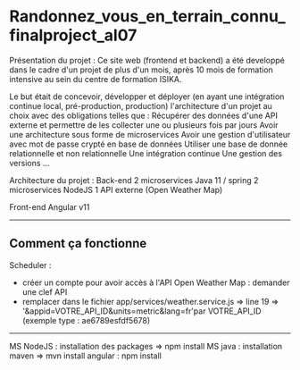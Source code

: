 # Randonnez_vous_en_terrain_connu_finalproject_al07

Présentation du projet : 
Ce site web (frontend et backend) a été developpé dans le cadre d'un projet de plus d'un mois, après 10 mois de formation intensive au sein du centre de formation ISIKA.

Le but était de concevoir, développer et déployer (en ayant une intégration continue local, pré-production, production) l'architecture d'un projet au choix avec des obligations telles que :
Récupérer des données d'une API externe et permettre de les collecter une ou plusieurs fois par jours
Avoir une architecture sous forme de microservices
Avoir une gestion d'utilisateur avec mot de passe crypté en base de données
Utiliser une base de donnée relationnelle et non relationnelle
Une intégration continue
Une gestion des versions
...

Architecture du projet :
Back-end
2 microservices Java 11 / spring
2 microservices NodeJS
1 API externe (Open Weather Map)

Front-end
Angular v11

-----------------------
Comment ça fonctionne
-----
Scheduler :
- créer un compte pour avoir accès à l'API Open Weather Map : demander une clef API 
- remplacer dans le fichier app/services/weather.service.js => line 19 => '&appid=VOTRE_API_ID&units=metric&lang=fr'par VOTRE_API_ID (exemple type : ae6789esfdf5678)

-----
MS NodeJS : installation des packages => npm install
MS java : installation maven => mvn install
angular : npm install

